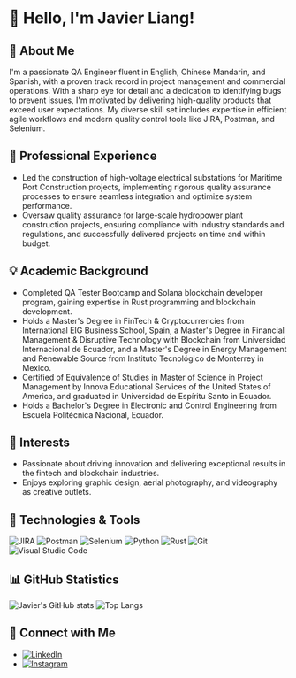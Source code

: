 # 👋 Hello, I'm Javier Liang!

## 🚀 About Me

I'm a passionate QA Engineer fluent in English, Chinese Mandarin, and Spanish, with a proven track record in project management and commercial operations. With a sharp eye for detail and a dedication to identifying bugs to prevent issues, I'm motivated by delivering high-quality products that exceed user expectations. My diverse skill set includes expertise in efficient agile workflows and modern quality control tools like JIRA, Postman, and Selenium.

## 💼 Professional Experience

- Led the construction of high-voltage electrical substations for Maritime Port Construction projects, implementing rigorous quality assurance processes to ensure seamless integration and optimize system performance.
- Oversaw quality assurance for large-scale hydropower plant construction projects, ensuring compliance with industry standards and regulations, and successfully delivered projects on time and within budget.

## 💡 Academic Background

- Completed QA Tester Bootcamp and Solana blockchain developer program, gaining expertise in Rust programming and blockchain development.
- Holds a Master's Degree in FinTech & Cryptocurrencies from International EIG Business School, Spain, a Master's Degree in Financial Management & Disruptive Technology with Blockchain from Universidad Internacional de Ecuador, and a Master's Degree in Energy Management and Renewable Source from Instituto Tecnológico de Monterrey in Mexico.
- Certified of Equivalence of Studies in Master of Science in Project Management by Innova Educational Services of the United States of America, and graduated in Universidad de Espíritu Santo in Ecuador.
- Holds a Bachelor's Degree in Electronic and Control Engineering from Escuela Politécnica Nacional, Ecuador.

## 🌱 Interests

- Passionate about driving innovation and delivering exceptional results in the fintech and blockchain industries.
- Enjoys exploring graphic design, aerial photography, and videography as creative outlets.

## 🔧 Technologies & Tools

![JIRA](https://img.shields.io/badge/JIRA-0052CC?style=for-the-badge&logo=jira&logoColor=white)
![Postman](https://img.shields.io/badge/Postman-FF6C37?style=for-the-badge&logo=postman&logoColor=white)
![Selenium](https://img.shields.io/badge/Selenium-43B02A?style=for-the-badge&logo=selenium&logoColor=white)
![Python](https://img.shields.io/badge/Python-3776AB?style=for-the-badge&logo=python&logoColor=white)
![Rust](https://img.shields.io/badge/Rust-000000?style=for-the-badge&logo=rust&logoColor=white)
![Git](https://img.shields.io/badge/Git-F05032?style=for-the-badge&logo=git&logoColor=white)
![Visual Studio Code](https://img.shields.io/badge/Visual_Studio_Code-007ACC?style=for-the-badge&logo=visual-studio-code&logoColor=white)

## 📊 GitHub Statistics

![Javier's GitHub stats](https://github-readme-stats.vercel.app/api?username=javoliang&show_icons=true&theme=radical)
![Top Langs](https://github-readme-stats.vercel.app/api/top-langs/?username=javoliang&layout=compact&theme=radical)

## 🔗 Connect with Me

- [![LinkedIn](https://img.shields.io/badge/LinkedIn-0077B5?style=for-the-badge&logo=linkedin&logoColor=white)](https://www.linkedin.com/in/javier-liang)
- [![Instagram](https://img.shields.io/badge/Instagram-E4405F?style=for-the-badge&logo=instagram&logoColor=white)](https://www.instagram.com/javoliang/)

